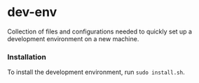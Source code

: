 # dev-env
Collection of files and configurations needed to quickly set up a development environment on a new machine.

### Installation
To install the development environment, run `sudo install.sh`.
